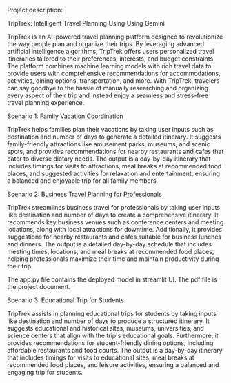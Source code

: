 Project description:

TripTrek: Intelligent Travel Planning Using Using Gemini

TripTrek is an AI-powered travel planning platform designed to revolutionize the way people plan and organize their trips. By leveraging advanced artificial intelligence algorithms, TripTrek offers users personalized travel itineraries tailored to their preferences, interests, and budget constraints. The platform combines machine learning models with rich travel data to provide users with comprehensive recommendations for accommodations, activities, dining options, transportation, and more. With TripTrek, travelers can say goodbye to the hassle of manually researching and organizing every  aspect of their trip and instead enjoy a seamless and stress-free travel planning experience.


Scenario 1: Family Vacation Coordination

TripTrek helps families plan their vacations by taking user inputs such as destination and number of days to generate a detailed itinerary. It suggests family-friendly attractions like amusement parks, museums, and scenic spots, and provides recommendations for nearby restaurants and cafes that cater to diverse dietary needs. The output is a day-by-day itinerary that includes timings for visits to attractions, meal breaks at recommended food places, and suggested activities for relaxation and entertainment, ensuring a balanced and enjoyable trip for all family members.


Scenario 2: Business Travel Planning for Professionals

TripTrek streamlines business travel for professionals by taking user inputs like destination and number of days to create a comprehensive itinerary. It recommends key business venues such as conference centers and meeting locations, along with local attractions for downtime. Additionally, it provides suggestions for nearby restaurants and cafes suitable for business lunches and dinners. The output is a detailed day-by-day schedule that includes meeting times, locations, and meal breaks at recommended food places, helping professionals maximize their time and maintain productivity during their trip.

The app.py file contains the deployed model in streamlit UI.
The pdf file is the project document.


Scenario 3: Educational Trip for Students

TripTrek assists in planning educational trips for students by taking inputs like destination and number of days to produce a structured itinerary. It suggests educational and historical sites, museums, universities, and science centers that align with the trip's educational goals. Furthermore, it provides recommendations for student-friendly dining options, including affordable restaurants and food courts. The output is a day-by-day itinerary that includes timings for visits to educational sites, meal breaks at recommended food places, and leisure activities, ensuring a balanced and engaging trip for students.
